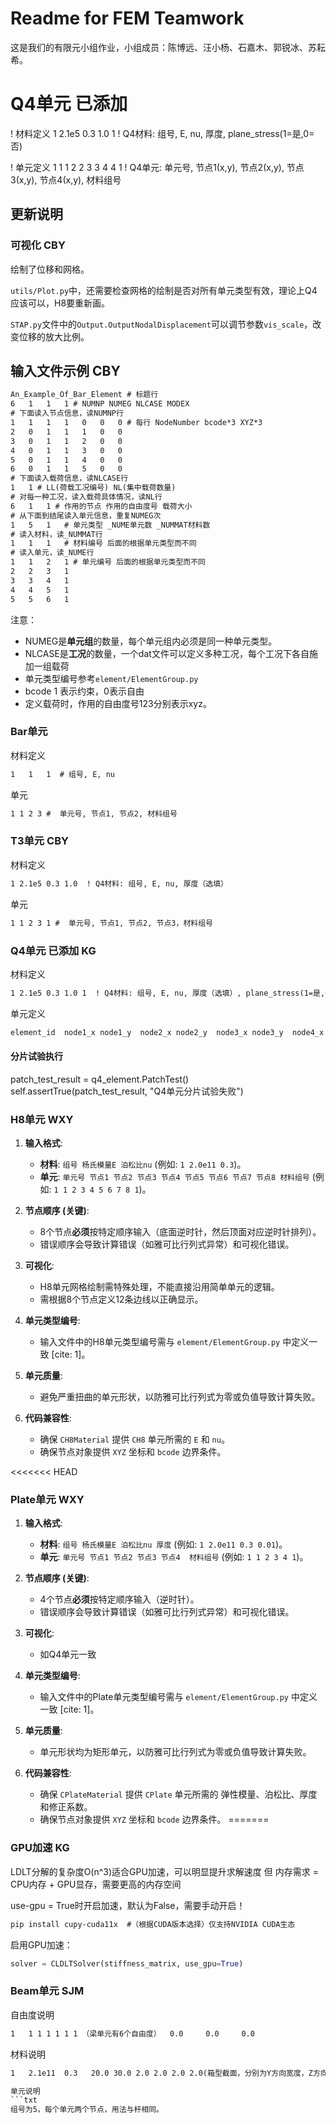 # Readme for FEM Teamwork

这是我们的有限元小组作业，小组成员：陈博远、汪小杨、石嘉木、郭锐冰、苏耘希。

# Q4单元 已添加
! 材料定义
1 2.1e5 0.3 1.0 1  ! Q4材料: 组号, E, nu, 厚度, plane_stress(1=是,0=否)

! 单元定义
1 1 1 2 2 3 3 4 4 1  ! Q4单元: 单元号, 节点1(x,y), 节点2(x,y), 节点3(x,y), 节点4(x,y), 材料组号
## 更新说明

### 可视化 CBY

绘制了位移和网格。

``utils/Plot.py``中，还需要检查网格的绘制是否对所有单元类型有效，理论上Q4应该可以，H8要重新画。

``STAP.py``文件中的``Output.OutputNodalDisplacement``可以调节参数``vis_scale``，改变位移的放大比例。

## 输入文件示例 CBY

```txt
An_Example_Of_Bar_Element # 标题行
6   1   1   1 # NUMNP NUMEG NLCASE MODEX
# 下面读入节点信息，读NUMNP行
1   1   1   1   0   0   0 # 每行 NodeNumber bcode*3 XYZ*3 
2   0   1   1   1   0   0
3   0   1   1   2   0   0
4   0   1   1   3   0   0
5   0   1   1   4   0   0
6   0   1   1   5   0   0
# 下面读入载荷信息，读NLCASE行
1   1 # LL(荷载工况编号) NL(集中载荷数量)
# 对每一种工况，读入载荷具体情况，读NL行
6   1   1 # 作用的节点 作用的自由度号 载荷大小
# 从下面到结尾读入单元信息，重复NUMEG次
1   5   1   # 单元类型 _NUME单元数 _NUMMAT材料数
# 读入材料，读_NUMMAT行
1   1   1   # 材料编号 后面的根据单元类型而不同
# 读入单元，读_NUME行
1   1   2   1 # 单元编号 后面的根据单元类型而不同
2   2   3   1
3   3   4   1
4   4   5   1
5   5   6   1
```

注意：

- NUMEG是**单元组**的数量，每个单元组内必须是同一种单元类型。
- NLCASE是**工况**的数量，一个dat文件可以定义多种工况，每个工况下各自施加一组载荷
- 单元类型编号参考``element/ElementGroup.py``
- bcode 1 表示约束，0表示自由
- 定义载荷时，作用的自由度号123分别表示xyz。

### Bar单元

材料定义

```txt
1   1   1  # 组号, E, nu
```

单元

```txt
1 1 2 3 #  单元号, 节点1, 节点2, 材料组号
```

### T3单元 CBY

材料定义

```txt
1 2.1e5 0.3 1.0  ! Q4材料: 组号, E, nu, 厚度（选填）
```

单元

```txt
1 1 2 3 1 #  单元号, 节点1, 节点2, 节点3，材料组号
```

### Q4单元 已添加 KG

材料定义

```txt
1 2.1e5 0.3 1.0 1  ! Q4材料: 组号, E, nu, 厚度（选填）, plane_stress(1=是,0=否，选填)
```

单元定义

```txt
element_id  node1_x node1_y  node2_x node2_y  node3_x node3_y  node4_x node4_y  material_set
```

#### 分片试验执行

patch_test_result = q4_element.PatchTest()
self.assertTrue(patch_test_result, "Q4单元分片试验失败")

### H8单元 WXY

1.  **输入格式**:
    * **材料**: `组号 杨氏模量E 泊松比nu` (例如: `1 2.0e11 0.3`)。
    * **单元**: `单元号 节点1 节点2 节点3 节点4 节点5 节点6 节点7 节点8 材料组号` (例如: `1 1 2 3 4 5 6 7 8 1`)。

2.  **节点顺序 (关键)**:
    * 8个节点**必须**按特定顺序输入（底面逆时针，然后顶面对应逆时针排列）。
    * 错误顺序会导致计算错误（如雅可比行列式异常）和可视化错误。

3.  **可视化**:
    * H8单元网格绘制需特殊处理，不能直接沿用简单单元的逻辑。
    * 需根据8个节点定义12条边线以正确显示。

4.  **单元类型编号**:
    * 输入文件中的H8单元类型编号需与 `element/ElementGroup.py` 中定义一致 [cite: 1]。

5.  **单元质量**:
    * 避免严重扭曲的单元形状，以防雅可比行列式为零或负值导致计算失败。

6.  **代码兼容性**:
    * 确保 `CH8Material` 提供 `CH8` 单元所需的 `E` 和 `nu`。
    * 确保节点对象提供 `XYZ` 坐标和 `bcode` 边界条件。

<<<<<<< HEAD
### Plate单元 WXY

1.  **输入格式**:
    * **材料**: `组号 杨氏模量E 泊松比nu 厚度` (例如: `1 2.0e11 0.3 0.01`)。
    * **单元**: `单元号 节点1 节点2 节点3 节点4  材料组号` (例如: `1 1 2 3 4 1`)。

2.  **节点顺序 (关键)**:
    * 4个节点**必须**按特定顺序输入（逆时针）。
    * 错误顺序会导致计算错误（如雅可比行列式异常）和可视化错误。

3.  **可视化**:
    * 如Q4单元一致

4.  **单元类型编号**:
    * 输入文件中的Plate单元类型编号需与 `element/ElementGroup.py` 中定义一致 [cite: 1]。

5.  **单元质量**:
    * 单元形状均为矩形单元，以防雅可比行列式为零或负值导致计算失败。

6.  **代码兼容性**:
    * 确保 `CPlateMaterial` 提供 `CPlate` 单元所需的 弹性模量、泊松比、厚度和修正系数。
    * 确保节点对象提供 `XYZ` 坐标和 `bcode` 边界条件。
=======
### GPU加速 KG

LDLT分解的复杂度O(n^3)适合GPU加速，可以明显提升求解速度
但 内存需求 = CPU内存 + GPU显存，需要更高的内存空间

use-gpu = True时开启加速，默认为False，需要手动开启！
```txt
pip install cupy-cuda11x  #（根据CUDA版本选择）仅支持NVIDIA CUDA生态
```
启用GPU加速：
```python
solver = CLDLTSolver(stiffness_matrix, use_gpu=True)
```

### Beam单元 SJM

自由度说明
```txt
1   1 1 1 1 1 1 （梁单元有6个自由度）  0.0     0.0     0.0
```

材料说明
```txt
1   2.1e11  0.3   20.0 30.0 2.0 2.0 2.0 2.0(箱型截面，分别为Y方向宽度，Z方向高度，以及默认相等的四个厚度)

单元说明
```txt
组号为5，每个单元两个节点，用法与杆相同。